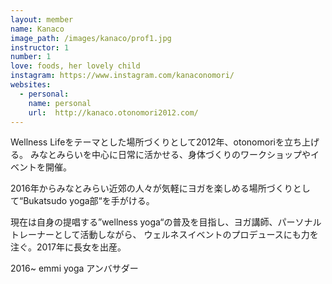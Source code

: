 ```yaml
---
layout: member
name: Kanaco
image_path: /images/kanaco/prof1.jpg
instructor: 1
number: 1
love: foods, her lovely child
instagram: https://www.instagram.com/kanaconomori/
websites:
  - personal:
    name: personal
    url:  http://kanaco.otonomori2012.com/
---
```

<!-- TODO: update description -->
Wellness Lifeをテーマとした場所づくりとして2012年、otonomoriを立ち上げる。
みなとみらいを中心に日常に活かせる、身体づくりのワークショップやイベントを開催。

2016年からみなとみらい近郊の人々が気軽にヨガを楽しめる場所づくりとして“Bukatsudo yoga部“を手がける。

現在は自身の提唱する”wellness yoga“の普及を目指し、ヨガ講師、パーソナルトレーナーとして活動しながら、
ウェルネスイベントのプロデュースにも力を注ぐ。2017年に長女を出産。

2016~ emmi yoga アンバサダー
